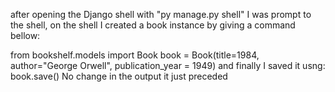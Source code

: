 after opening the Django shell with "py manage.py shell"
I was prompt to the shell, on the shell I created a book instance by giving a command bellow:

from bookshelf.models import Book
book = Book(title=1984, author="George Orwell", publication_year = 1949)
and finally I saved it usng: book.save()
No change in the output it just preceded
